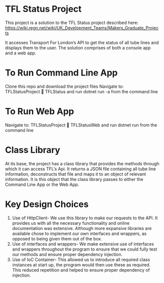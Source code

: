 # TFL Status Project

This project is a solution to the TFL Status project described here: https://wiki.regn.net/wiki/UK_Development_Teams/Makers_Graduate_Projects

It accesses Transport For London’s API to get the status of all tube lines and displays them to the user. The solution comprises of both a console app and a web app.

# To Run Command Line App

 Clone this repo and download the project files
 Navigate to: TFLStatusProject  TFLStatus and run dotnet run -a from the command line

# To Run Web App

 Navigate to: TFLStatusProject  TFLStatusWeb and run dotnet run from the command line
 
# Class Library
 
At its base, the project has a class library that provides the methods through which it can access TFL’s Api. It returns a JSON file containing all tube line information, deconstructs that file and maps it to an object of relevant information. It is this object that the class library passes to either the Command Line App or the Web App.

# Key Design Choices
1.	Use of HttpClient- We use this library to make our requests to the API. It provides us with all the necessary functionality and online documentation was extensive. Although more expansive libraries are available chose to implement our own interfaces and wrappers, as opposed to being given them out of the box.
2.	Use of interfaces and wrappers- We make extensive use of interfaces and wrappers throughout the program to ensure that we could fully test our methods and ensure proper dependency injection.
3.	Use of IoC Container- This allowed us to introduce all required class instances at start up, the program would then use these as required. This reduced repetition and helped to ensure proper dependency of injection.

